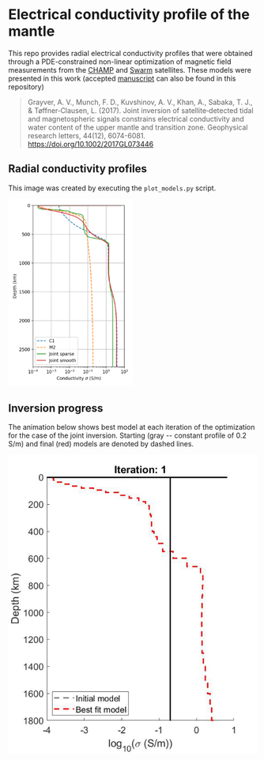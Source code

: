 # Electrical conductivity profile of the mantle

This repo provides radial electrical conductivity profiles that were obtained through a PDE-constrained non-linear optimization of magnetic field measurements from the [CHAMP](https://directory.eoportal.org/web/eoportal/satellite-missions/c-missions/champ) and [Swarm](https://earth.esa.int/web/guest/missions/esa-operational-eo-missions/swarm) satellites. These models were presented in this work (accepted [manuscript](Manuscript.pdf) can also be found in this repository)

> Grayver, A. V., Munch, F. D., Kuvshinov, A. V., Khan, A., Sabaka, T. J., & Tøffner‐Clausen, L. (2017). Joint inversion of satellite‐detected tidal and magnetospheric signals constrains electrical conductivity and water content of the upper mantle and transition zone. Geophysical research letters, 44(12), 6074-6081.
> https://doi.org/10.1002/2017GL073446

## Radial conductivity profiles

This image was created by executing the `plot_models.py` script.

<img src="models.png" width="50%" height="40%">

## Inversion progress

The animation below shows best model at each iteration of the optimization for the case of the joint inversion. Starting (gray -- constant profile of 0.2 S/m) and final (red) models are denoted by dashed lines.

![alt text](inversion.gif)
